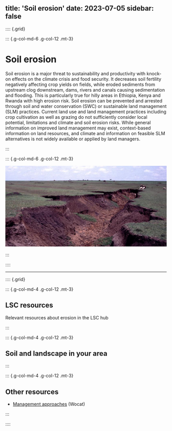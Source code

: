 title: 'Soil erosion'
date: 2023-07-05
sidebar: false
---

:::: {.grid}

::: {.g-col-md-6 .g-col-12 .mt-3}

# Soil erosion

Soil erosion is a major threat to sustainability and productivity with knock-on effects on the climate crisis and food security. It decreases soil fertility negatively affecting crop yields on fields, while eroded sediments from upstream clog downstream, dams, rivers and canals causing sedimentation and flooding. This is particularly true for hilly areas in Ethiopia, Kenya and Rwanda with high erosion risk. Soil erosion can be prevented and arrested through soil and water conservation (SWC) or sustainable land management (SLM) practices. Current land use and land management practices including crop cultivation as well as grazing do not sufficiently consider local potential, limitations and climate and soil erosion risks.  While general information on improved land management may exist, context-based information on land resources, and climate and information on feasible SLM alternatives is not widely available or applied by land managers. ​

:::

::: {.g-col-md-6 .g-col-12 .mt-3}

![](../../img/threats/erosion.jpg)

:::

::::

---


:::: {.grid}

::: {.g-col-md-4 .g-col-12 .mt-3}
## LSC resources

Relevant resources about erosion in the LSC hub

:::

::: {.g-col-md-4 .g-col-12 .mt-3}

## Soil and landscape in your area


:::

::: {.g-col-md-4 .g-col-12 .mt-3}
## Other resources

- [Management approaches](https://qcat.wocat.net/en/wocat/list/?type=wocat&q=erosion&filter__qg_location__country=country_KEN) (Wocat)

:::

::::